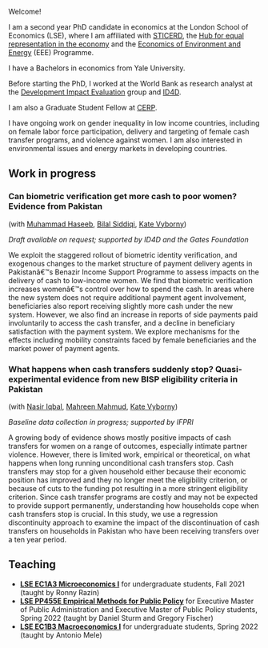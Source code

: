 Welcome! 

I am a second year PhD candidate in economics at the London School of Economics (LSE), where I am affiliated with [STICERD](https://sticerd.lse.ac.uk), the [Hub for equal representation in the economy](https://www.hubequalrep.org) and the [Economics of Environment and Energy](https://sticerd.lse.ac.uk/_new/research/economics-environment-energy/default.asp) (EEE) Programme. 

I have a Bachelors in economics from Yale University.

Before starting the PhD, I worked at the World Bank as research analyst at the [Development Impact Evaluation](https://www.worldbank.org/en/research/dime) group and [ID4D](https://id4d.worldbank.org).

I am also a Graduate Student Fellow at [CERP](https://www.cerp.org.pk).

I have ongoing work on gender inequality in low income countries, including on female labor force participation, delivery and targeting of female cash transfer programs, and violence against women. I am also interested in environmental issues and energy markets in developing countries. 

## Work in progress 

### Can biometric verification get more cash to poor women? Evidence from Pakistan 
(with [Muhammad Haseeb](https://sites.google.com/view/mhaseeb), [Bilal Siddiqi](https://bilalsiddiqi.com), [Kate Vyborny](https://sites.google.com/site/kvyborny/home))

_Draft available on request; supported by ID4D and the Gates Foundation_

We exploit the staggered rollout of biometric identity verification, and exogenous changes to the market structure of payment delivery agents in Pakistanâ€™s Benazir Income Support Programme to assess impacts on the delivery of cash to low-income women. We find that biometric verification increases womenâ€™s control over how to spend the cash. In areas where the new system does not require additional payment agent involvement, beneficiaries also report receiving slightly more cash under the new system. However, we also find an increase in reports of side payments paid involuntarily to access the cash transfer, and a decline in beneficiary satisfaction with the payment system. We explore mechanisms for the effects including mobility constraints faced by female beneficiaries and the market power of payment agents.

### **What happens when cash transfers suddenly stop? Quasi-experimental evidence from new BISP eligibility criteria in Pakistan** 
(with [Nasir Iqbal](https://nasiriqbal.com.pk), [Mahreen Mahmud](https://sites.google.com/site/mahreenmahmudsite/home?authuser=0), [Kate Vyborny](https://sites.google.com/site/kvyborny/home))

_Baseline data collection in progress; supported by IFPRI_

A growing body of evidence shows mostly positive impacts of cash transfers for women on a range of outcomes, especially intimate partner violence. However, there is limited work, empirical or theoretical, on what happens when long running unconditional cash transfers stop. Cash transfers may stop for a given household either because their economic position has improved and they no longer meet the eligibility criterion, or because of cuts to the funding pot resulting in a more stringent eligibility criterion. Since cash transfer programs are costly and may not be expected to provide support permanently, understanding how households cope when cash transfers stop is crucial. In this study, we use a regression discontinuity approach to examine the impact of the discontinuation of cash transfers on households in Pakistan who have been receiving transfers over a ten year period.

## Teaching 

- **[LSE EC1A3 Microeconomics I](https://www.lse.ac.uk/resources/calendar2021-2022/courseGuides/EC/2021_EC1A3.htm)** for undergraduate students, Fall 2021 (taught by Ronny Razin)
- **[LSE PP455E Empirical Methods for Public Policy](https://www.lse.ac.uk/resources/calendar.bak/courseGuides/EC/2015_EC455E.htm)** for Executive Master of Public Administration and Executive Master of Public Policy students, Spring 2022 (taught by Daniel Sturm and Gregory Fischer)
- **[LSE EC1B3 Macroeconomics I](https://www.lse.ac.uk/resources/calendar2021-2022/courseGuides/EC/2021_EC1B3.htm)** for undergraduate students, Spring 2022 (taught by Antonio Mele)
